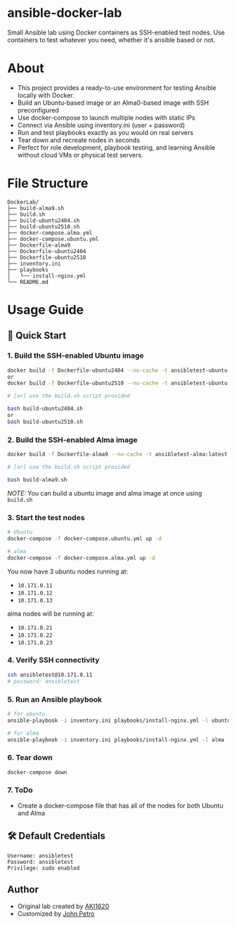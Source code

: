 # ansible-docker-lab
Small Ansible lab using Docker containers as SSH-enabled test nodes. Use containers to test whatever you need, whether it's ansible based or not.

# About
- This project provides a ready-to-use environment for testing Ansible locally with Docker.
- Build an Ubuntu-based image or an Alma0-based image with SSH preconfigured
- Use docker-compose to launch multiple nodes with static IPs
- Connect via Ansible using inventory.ini (user + password)
- Run and test playbooks exactly as you would on real servers
- Tear down and recreate nodes in seconds
- Perfect for role development, playbook testing, and learning Ansible without cloud VMs or physical test servers.

# File Structure
```
DockerLab/
├── build-alma9.sh
├── build.sh
├── build-ubuntu2404.sh
├── build-ubuntu2510.sh
├── docker-compose.alma.yml
├── docker-compose.ubuntu.yml
├── Dockerfile-alma9
├── Dockerfile-ubuntu2404
├── Dockerfile-ubuntu2510
├── inventory.ini
├── playbooks
│   └── install-nginx.yml
└── README.md
```

# Usage Guide

## 🚀 Quick Start

### 1. Build the SSH-enabled Ubuntu image
```bash
docker build -f Dockerfile-ubuntu2404 --no-cache -t ansibletest-ubuntu:latest .
or
docker build -f Dockerfile-ubuntu2510 --no-cache -t ansibletest-ubuntu:latest .

# [or] use the build.sh script provided

bash build-ubuntu2404.sh
or
bash build-ubuntu2510.sh
```

### 2. Build the SSH-enabled Alma image
```bash
docker build -f Dockerfile-alma9 --no-cache -t ansibletest-alma:latest .

# [or] use the build.sh script provided

bash build-alma9.sh
```

*NOTE:* You can build a ubuntu image and alma image at once using `build.sh`

### 3. Start the test nodes
```bash
# Ubuntu
docker-compose -f docker-compose.ubuntu.yml up -d

# alma
docker-compose -f docker-compose.alma.yml up -d
```

You now have 3 ubuntu nodes running at:
- `10.171.0.11`
- `10.171.0.12`
- `10.171.0.13`

alma nodes will be running at:
- `10.171.0.21`
- `10.171.0.22`
- `10.171.0.23`

### 4. Verify SSH connectivity
```bash
ssh ansibletest@10.171.0.11
# password: ansibletest
```

### 5. Run an Ansible playbook
```bash
# for ubuntu
ansible-playbook -i inventory.ini playbooks/install-nginx.yml -l ubuntu

# for alma
ansible-playbook -i inventory.ini playbooks/install-nginx.yml -l alma 

```

### 6. Tear down
```bash
docker-compose down
```

### 7. ToDo
- Create a docker-compose file that has all of the nodes for both Ubuntu and Alma

## 🛠 Default Credentials
```
Username: ansibletest
Password: ansibletest
Privilege: sudo enabled
```


## Author
- Original lab created by [AKI1620](https://github.com/AKI1620/ansible-docker-lab)
- Customized by [John Petro](https://github.com/jcpetro97)